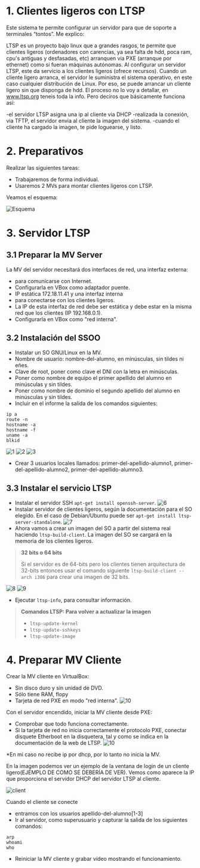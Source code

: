 

# 1. Clientes ligeros con LTSP
Este sistema te permite configurar un servidor para que de soporte a terminales “tontos”. Me explico:

LTSP es un proyecto bajo linux que a grandes rasgos, te permite que clientes ligeros (ordenadores con carencias, ya sea falta de hdd, poca ram, cpu's antiguas y desfasadas, etc) arranquen via PXE (arranque por ethernet) como si fueran máquinas autónomas.
Al configurar un servidor LTSP, este da servicio a los clientes ligeros (ofrece recursos).
Cuando un cliente ligero arranca, el servidor le suministra el sistema operativo, en este caso cualquier distribución de Linux. Por eso, se puede arrancar un cliente ligero sin que disponga de hdd.
El proceso no lo voy a detallar, en www.ltsp.org teneis toda la info. Pero deciros que básicamente funciona así:

-el servidor LTSP asigna una ip al cliente via DHCP
-realizada la conexión, via TFTP, el servidor envia al cliente la imagen del sistema.
-cuando el cliente ha cargado la imagen, te pide loguearse, y listo.

# 2. Preparativos
Realizar las siguientes tareas:
* Trabajaremos de forma individual.
* Usaremos 2 MVs para montar clientes ligeros con LTSP.


Veamos el esquema:

![Esquema](./ltsp-diagram.png)

# 3. Servidor LTSP
## 3.1 Preparar la MV Server
La MV del servidor necesitará dos interfaces de red, una interfaz externa:
* para comunicarse con Internet.
* Configurarla en VBox como adaptador puente.
* IP estática 172.18.11.41
y una interfaz interna
* para conectarse con los clientes ligeros.
* La IP de esta interfaz de red debe ser estática y debe estar en la misma red que los clientes (IP 192.168.0.1).
* Configurarla en VBox como "red interna".

## 3.2 Instalación del SSOO
* Instalar un SO GNU/Linux en la MV.
* Nombre de usuario: nombre-del-alumno, en minúsculas, sin tildes ni eñes. 
* Clave de root, poner como clave el DNI con la letra en minúsculas.
* Poner como nombre de equipo el primer apellido del alumno en minúsculas y sin tildes.
* Poner como nombre de dominio el segundo apellido del alumno en minúsculas y sin tildes.
* Incluir en el informe la salida de los comandos siguientes: 
```
ip a
route -n
hostname -a
hostname -f
uname -a
blkid
```
![1](./1.PNG)
![2](./2.PNG)
![3](./3.PNG)


* Crear 3 usuarios locales llamados: primer-del-apellido-alumno1, primer-del-apellido-alumno2,
primer-del-apellido-alumno3.

## 3.3 Instalar el servicio LTSP
* Instalar el servidor SSH `apt-get install openssh-server`.
![6](./6.PNG)
* Instalar servidor de clientes ligeros, según la documentación para el SO elegido. 
En el caso de Debian/Ubuntu puede ser `apt-get install ltsp-server-standalone`.
![7](./7.PNG)
* Ahora vamos a crear un imagen del SO a partir del sistema real haciendo `ltsp-build-client`.
La imagen del SO se cargará en la memoria de los clientes ligeros.

> **32 bits o 64 bits**
> 
> Si el servidor es de 64-bits pero los clientes tienen arquitectura de 32-bits 
entonces usar el comando siguiente `ltsp-build-client --arch i386` para crear una imagen
de 32 bits.
>
![8](./8.PNG)
![9](./9.PNG)
* Ejecutar `ltsp-info`, para consultar información.
 
> **Comandos LTSP: Para volver a actualizar la imagen**
>
> * `ltsp-update-kernel`
> * `ltsp-update-sshkeys`
> * `ltsp-update-image`



# 4. Preparar MV Cliente
Crear la MV cliente en VirtualBox:
* Sin disco duro y sin unidad de DVD.
* Sólo tiene RAM, flopy
* Tarjeta de red PXE en modo "red interna".
![10](./clienteconf.png)

Con el servidor encendido, iniciar la MV cliente desde PXE:
* Comprobar que todo funciona correctamente.
* Si la tarjeta de red no inicia correctamente el protocolo PXE, 
conectar disquete Etherboot en la disquetera, tal y como se indica en la documentación de la web de LTSP.
![10](./cliente.png)

*En mi caso no recibe ip por dhcp, por lo tanto no inicia la MV.

En la imagen podemos ver un ejemplo de la ventana de login de un cliente ligero(EJEMPLO DE COMO SE DEBERÍA DE VER). 
Vemos como aparece la IP que proporciona el servidor DHCP del servidor LTSP al cliente.

![client](./ltsp-client-login.png)

Cuando el cliente se conecte
* entramos con los usuarios apellido-del-alumno[1-3]
* Ir al servidor, como superusuario y capturar la salida de los siguientes comandos:
```
arp
whoami
who
```
* Reiniciar la MV cliente y grabar vídeo mostrando el funcionamiento.



